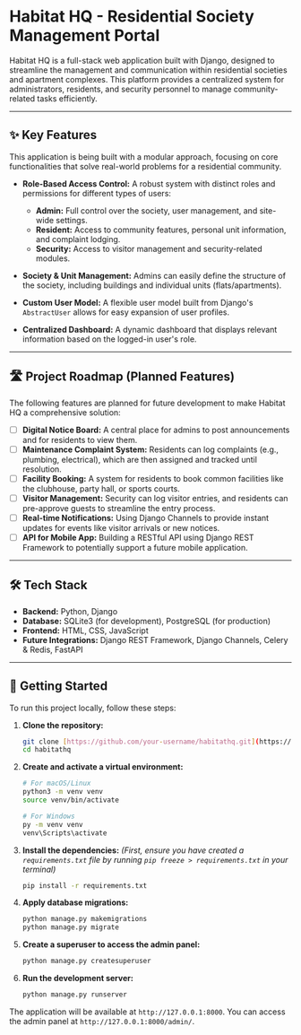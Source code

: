 # Habitat HQ - Residential Society Management Portal

Habitat HQ is a full-stack web application built with Django, designed to streamline the management and communication within residential societies and apartment complexes. This platform provides a centralized system for administrators, residents, and security personnel to manage community-related tasks efficiently.

---

## ✨ Key Features

This application is being built with a modular approach, focusing on core functionalities that solve real-world problems for a residential community.

* **Role-Based Access Control:** A robust system with distinct roles and permissions for different types of users:
    * **Admin:** Full control over the society, user management, and site-wide settings.
    * **Resident:** Access to community features, personal unit information, and complaint lodging.
    * **Security:** Access to visitor management and security-related modules.

* **Society & Unit Management:** Admins can easily define the structure of the society, including buildings and individual units (flats/apartments).

* **Custom User Model:** A flexible user model built from Django's `AbstractUser` allows for easy expansion of user profiles.

* **Centralized Dashboard:** A dynamic dashboard that displays relevant information based on the logged-in user's role.

---

## 🛣️ Project Roadmap (Planned Features)

The following features are planned for future development to make Habitat HQ a comprehensive solution:

-   [ ] **Digital Notice Board:** A central place for admins to post announcements and for residents to view them.
-   [ ] **Maintenance Complaint System:** Residents can log complaints (e.g., plumbing, electrical), which are then assigned and tracked until resolution.
-   [ ] **Facility Booking:** A system for residents to book common facilities like the clubhouse, party hall, or sports courts.
-   [ ] **Visitor Management:** Security can log visitor entries, and residents can pre-approve guests to streamline the entry process.
-   [ ] **Real-time Notifications:** Using Django Channels to provide instant updates for events like visitor arrivals or new notices.
-   [ ] **API for Mobile App:** Building a RESTful API using Django REST Framework to potentially support a future mobile application.

---

## 🛠️ Tech Stack

* **Backend:** Python, Django
* **Database:** SQLite3 (for development), PostgreSQL (for production)
* **Frontend:** HTML, CSS, JavaScript
* **Future Integrations:** Django REST Framework, Django Channels, Celery & Redis, FastAPI

---

## 🚀 Getting Started

To run this project locally, follow these steps:

1.  **Clone the repository:**
    ```bash
    git clone [https://github.com/your-username/habitathq.git](https://github.com/your-username/habitathq.git)
    cd habitathq
    ```

2.  **Create and activate a virtual environment:**
    ```bash
    # For macOS/Linux
    python3 -m venv venv
    source venv/bin/activate

    # For Windows
    py -m venv venv
    venv\Scripts\activate
    ```

3.  **Install the dependencies:**
    *(First, ensure you have created a `requirements.txt` file by running `pip freeze > requirements.txt` in your terminal)*
    ```bash
    pip install -r requirements.txt
    ```

4.  **Apply database migrations:**
    ```bash
    python manage.py makemigrations
    python manage.py migrate
    ```

5.  **Create a superuser to access the admin panel:**
    ```bash
    python manage.py createsuperuser
    ```

6.  **Run the development server:**
    ```bash
    python manage.py runserver
    ```

The application will be available at `http://127.0.0.1:8000`. You can access the admin panel at `http://127.0.0.1:8000/admin/`.

